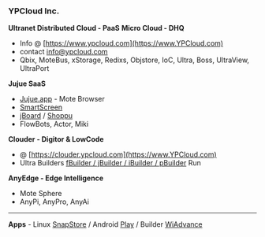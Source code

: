 ### YPCloud Inc.

**Ultranet Distributed Cloud - PaaS**
**Micro Cloud - DHQ**
- Info @ [https://www.ypcloud.com](https://www.YPCloud.com)
- contact info@ypcloud.com
- Qbix, MoteBus, xStorage, Redixs, Objstore, IoC, Ultra, Boss, UltraView, UltraPort

**Jujue SaaS**
- [Jujue.app](https://jujue.app) - Mote Browser
- [SmartScreen](https://smartscreen.tv)
- [jBoard](https://jboard.ypcloud.com) / [Shoppu](https://shoppu.tv)
- FlowBots, Actor, Miki

**Clouder - Digitor & LowCode**
- @ [https://clouder.ypcloud.com](https://www.YPCloud.com)
- Ultra Builders [fBuilder / jBuilder / iBuilder / pBuilder](https://run.ypcloud.com) Run

**AnyEdge - Edge Intelligence**
- Mote Sphere
- AnyPi, AnyPro, AnyAi

---
**Apps** - Linux [SnapStore](https://snapcraft.io/search?q=ypcloud) / Android [Play](https://play.google.com/store/apps/developer?id=YPCloud+Inc.&pli=1) / Builder [WiAdvance](https://appmarket.wiadvance.com/market/list/?search=ypcloud)

<!--
**YPCloudInc/YPCloudInc** is a ✨ _special_ ✨ repository because its `README.md` (this file) appears on your GitHub profile.

Here are some ideas to get you started:

- 🔭 I’m currently working on ...
- 🌱 I’m currently learning ...
- 👯 I’m looking to collaborate on ...
- 🤔 I’m looking for help with ...
- 💬 Ask me about ...
- 📫 How to reach me: ...
- 😄 Pronouns: ...
- ⚡ Fun fact: ...
--
